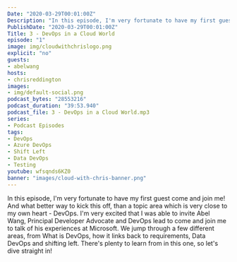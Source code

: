 ```yaml
---
Date: "2020-03-29T00:01:00Z"
Description: "In this episode, I'm very fortunate to have my first guest come and join me! And what better way to kick this off, than a topic area which is very close to my own heart - DevOps. I'm very excited that I was able to invite Abel Wang, Principal Developer Advocate and DevOps lead to come and join me to talk of his experiences at Microsoft. We jump through a few different areas, from What is DevOps, how it links back to requirements, Data DevOps and shifting left. There's plenty to learn from in this one, so let's dive straight in!"
PublishDate: "2020-03-29T00:01:00Z"
Title: 3 - DevOps in a Cloud World
episode: "1"
image: img/cloudwithchrislogo.png
explicit: "no"
guests:
- abelwang
hosts:
- chrisreddington
images:
- img/default-social.png
podcast_bytes: "28553216"
podcast_duration: "39:53.940"
podcast_file: 3 - DevOps in a Cloud World.mp3
series:
- Podcast Episodes
tags:
- DevOps
- Azure DevOps
- Shift Left
- Data DevOps
- Testing
youtube: wfsqnds6KZ0
banner: "images/cloud-with-chris-banner.png"
---
```

In this episode, I'm very fortunate to have my first guest come and join me! And what better way to kick this off, than a topic area which is very close to my own heart - DevOps. I'm very excited that I was able to invite Abel Wang, Principal Developer Advocate and DevOps lead to come and join me to talk of his experiences at Microsoft. We jump through a few different areas, from What is DevOps, how it links back to requirements, Data DevOps and shifting left. There's plenty to learn from in this one, so let's dive straight in!